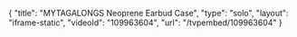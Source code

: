 {
    "title": "MYTAGALONGS Neoprene Earbud Case",
    "type": "solo",
    "layout": "iframe-static",
    "videoId": "109963604",
    "url": "\/tvpembed\/109963604"
}